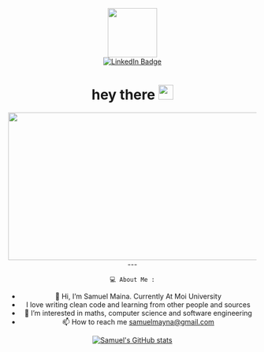 <div id="header" align="center">
    <img src="https://media.giphy.com/media/M9gbBd9nbDrOTu1Mqx/giphy.gif" width="100"/>

  <div id="badges">
    <a href="https://www.linkedin.com/in/samuel-maina-339a431a1//">
      <img src="https://img.shields.io/badge/LinkedIn-blue?style=for-the-badge&logo=linkedin&logoColor=white" alt="LinkedIn Badge"/>
    </a>
  </div>
  <img src="https://komarev.com/ghpvc/?username=divasraj1&style=flat-square&color=blue" alt=""/>
  <h1>
  hey there
  <img src="https://media.giphy.com/media/hvRJCLFzcasrR4ia7z/giphy.gif" width="30px"/>
</h1>
</div>
<div align="center">
  <img src="https://media.giphy.com/media/dWesBcTLavkZuG35MI/giphy.gif" width="600" height="300"/>
    ---

    💻 About Me :

- 👋 Hi, I’m Samuel Maina. Currently At Moi University
- I love writing clean code and learning from other people and sources
- 👀 I’m interested in maths, computer science and software engineering
- 📫 How to reach me samuelmayna@gmail.com


[![Samuel's GitHub stats](https://github-readme-stats.vercel.app/api?username=samuelmaina&hide=contribs&count_private=true&&show_icons=true&&theme=radical)](https://github.com/samuelmaina/github-readme-stats)


<!-- 
[![Top Langs](https://github-readme-stats.vercel.app/api/top-langs/?username=samuelmaina&hide=html,css,ejs,php)](https://github.com/samuelmaina/github-readme-stats)
 -->
<!---
samuelmaina/samuelmaina is a ✨ special ✨ repository because its `README.md` (this file) appears on your GitHub profile.
You can click the Preview link to take a look at your changes.
--->

